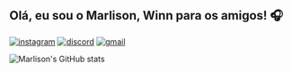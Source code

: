 
## Olá, eu sou o Marlison, Winn para os amigos! 🎧


[![instagram](https://img.shields.io/badge/Instagram-E4405F?style=for-the-badge&logo=instagram&logoColor=white
)](https://www.instagram.com/marlisonn_/)
[![discord](https://img.shields.io/badge/Discord-7289DA?style=for-the-badge&logo=discord&logoColor=white
)]() 
[![gmail](https://img.shields.io/badge/Gmail-D14836?style=for-the-badge&logo=gmail&logoColor=white
)](mailto:marlison.freitas@academico.ufpb.br)


![Marlison's GitHub stats](https://github-readme-stats.vercel.app/api?username=winn3k&show_icons=true&theme=radical)

